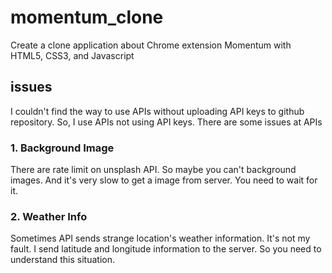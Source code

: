 # momentum_clone
Create a clone application about Chrome extension Momentum with HTML5, CSS3, and Javascript


## issues
I couldn't find the way to use APIs without uploading API keys to github repository.
So, I use APIs not using API keys.
There are some issues at APIs

### 1. Background Image
There are rate limit on unsplash API. So maybe you can't background images.
And it's very slow to get a image from server. You need to wait for it.

### 2. Weather Info
Sometimes API sends strange location's weather information. It's not my fault. I send latitude and longitude information to the server.
So you need to understand this situation.
